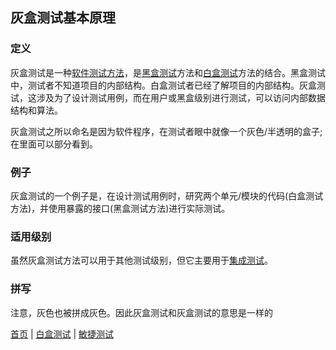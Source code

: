 ## 灰盒测试基本原理

### 定义

灰盒测试是一种[软件测试方法](软件测试方法.md)，是[黑盒测试](黑盒测试.md)方法和[白盒测试](白盒测试.md)方法的结合。黑盒测试中，测试者不知道项目的内部结构。白盒测试者已经了解项目的内部结构。灰盒测试，这涉及为了设计测试用例，而在用户或黑盒级别进行测试，可以访问内部数据结构和算法。

灰盒测试之所以命名是因为软件程序，在测试者眼中就像一个灰色/半透明的盒子;在里面可以部分看到。

### 例子

灰盒测试的一个例子是，在设计测试用例时，研究两个单元/模块的代码(白盒测试方法)，并使用暴露的接口(黑盒测试方法)进行实际测试。

### 适用级别

虽然灰盒测试方法可以用于其他测试级别，但它主要用于[集成测试](集成测试.md)。

### 拼写

注意，灰色也被拼成灰色。因此灰盒测试和灰盒测试的意思是一样的

[首页](index.md)  |  [白盒测试](白盒测试.md)  |  [敏捷测试](敏捷测试.md) 